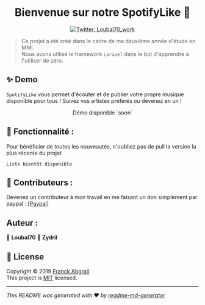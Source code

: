 <h1 align="center">Bienvenue sur notre SpotifyLike 👋</h1>
<p align="center">
  <a href="https://twitter.com/loubal70_work">
    <img alt="Twitter: Loubal70_work" src="https://img.shields.io/twitter/follow/loubal70_work?style=social" target="_blank" />
  </a>
</p>

> Ce projet a été créé dans le cadre de ma deuxième année d'étude en MMI.<br />Nous avons utilisé le framework `Laravel` dans le but d'apprendre à l'utiliser de zéro.

## ✨ Demo

`SpotifyLike` vous permet d'écouter et de publier votre propre musique disponible pour tous ! Suivez vos artistes préférés ou devenez en un !

<p align="center">
 Démo disponible `soon`
</p>


## 🚀 Fonctionnalité :

Pour bénéficier de toutes les nouveautés, n'oubliez pas de pull la version la plus récente du projet
```
Liste bientôt disponible
```

## 🤝 Contributeurs :

Devenez un contributeur à mon travail en me faisant un don simplement par paypal : [[Paypal](https://paypal.me/pools/c/8wDhpesCNY)]

## Auteur :

👤 **Loubal70**
👤 **Zydril**

## 📝 License

Copyright © 2019 [Franck Abgrall](https://github.com/kefranabg).<br />
This project is [MIT](https://github.com/kefranabg/readme-md-generator/blob/master/LICENSE) licensed.

---

_This README was generated with ❤️ by [readme-md-generator](https://github.com/kefranabg/readme-md-generator)_
